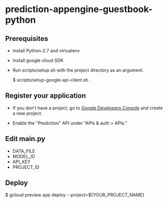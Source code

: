 # prediction-appengine-guestbook-python

## Prerequisites

- Install Python-2.7 and virtualenv

- Install google cloud SDK

- Run scripts/setup.sh with the project directory as an argument.

  $ scripts/setup-google-api-client.sh .

## Register your application

- If you don't have a project, go to [Google Developers Console][1]
  and create a new project.

- Enable the "Prediction" API under "APIs & auth > APIs."

## Edit main.py

- DATA_FILE
- MODEL_ID
- API_KEY
- PROJECT_ID

## Deploy

$ gcloud preview app deploy --project=${YOUR_PROJECT_NAME}

[1]: https://console.developers.google.com/project
